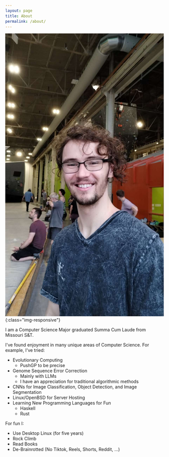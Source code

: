 ```yaml
---
layout: page
title: About
permalink: /about/
---
```


![A picture of me](assets/pictures/so_ill_headshot.jpeg){:class="img-responsive"}

I am a Computer Science Major graduated Summa Cum Laude from Missouri S&T.

I've found enjoyment in many unique areas of Computer Science. For example, I've tried:
- Evolutionary Computing
  - PushGP to be precise
- Genome Sequence Error Correction
  - Mainly with LLMs
  - I have an appreciation for traditional algorithmic methods
- CNNs for Image Classification, Object Detection, and Image Segmentation
- Linux/OpenBSD for Server Hosting
- Learning New Programming Languages for Fun
  - Haskell
  - Rust

For fun I:
- Use Desktop Linux (for five years)
- Rock Climb
- Read Books
- De-Brainrotted (No Tiktok, Reels, Shorts, Reddit, ...)
